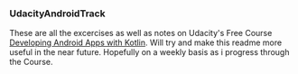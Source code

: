 ### UdacityAndroidTrack

These are all the excercises as well as notes on Udacity's Free Course [Developing Android Apps with Kotlin](https://www.udacity.com/course/developing-android-apps-with-kotlin--ud9012).
Will try and make this readme more useful in the near future. Hopefully on a weekly basis as i progress through the Course.
